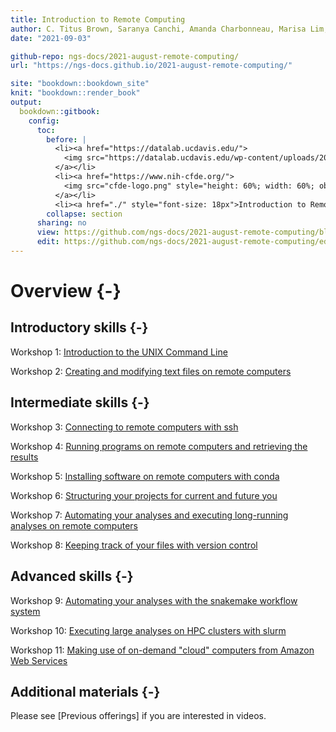 ```yaml
---
title: Introduction to Remote Computing
author: C. Titus Brown, Saranya Canchi, Amanda Charbonneau, Marisa Lim, Abhijna Parigi, Pamela Reynolds, Nick Ulle, and Shannon Joslin.
date: "2021-09-03"

github-repo: ngs-docs/2021-august-remote-computing/
url: "https://ngs-docs.github.io/2021-august-remote-computing/"

site: "bookdown::bookdown_site"
knit: "bookdown::render_book"
output:
  bookdown::gitbook:
    config:
      toc:
        before: |
          <li><a href="https://datalab.ucdavis.edu/">
            <img src="https://datalab.ucdavis.edu/wp-content/uploads/2019/07/datalab-logo-full-color-rgb-1.png" style="height: 100%; width: 100%; object-fit: contain" />
          </a></li>
          <li><a href="https://www.nih-cfde.org/">
            <img src="cfde-logo.png" style="height: 60%; width: 60%; object-fit: contain" />
          </a></li>
          <li><a href="./" style="font-size: 18px">Introduction to Remote Computing (Pilot)</a></li>
        collapse: section
      sharing: no
      view: https://github.com/ngs-docs/2021-august-remote-computing/blob/main/%s
      edit: https://github.com/ngs-docs/2021-august-remote-computing/edit/main/%s
---
```


# Overview {-}

## Introductory skills {-}

Workshop 1: [Introduction to the UNIX Command Line](introduction-to-the-unix-command-line.html)

Workshop 2: [Creating and modifying text files on remote computers](creating-and-modifying-text-files-on-remote-computers.html)

## Intermediate skills {-}

Workshop 3: [Connecting to remote computers with ssh](connecting-to-remote-computers-with-ssh.html)

Workshop 4: [Running programs on remote computers and retrieving the results](running-programs-on-remote-computers-and-retrieving-the-results.html)

Workshop 5: [Installing software on remote computers with conda](installing-software-on-remote-computers-with-conda.html)

Workshop 6: [Structuring your projects for current and future you](structuring-your-projects-for-current-and-future-you.html)

Workshop 7: [Automating your analyses and executing long-running analyses on remote computers](automating-your-analyses-and-executing-long-running-analyses-on-remote-computers.html)

Workshop 8: [Keeping track of your files with version control](keeping-track-of-your-files-with-version-control.html)

## Advanced skills {-}

Workshop 9: [Automating your analyses with the snakemake workflow system](automating-your-analyses-with-the-snakemake-workflow-system.html)

Workshop 10: [Executing large analyses on HPC clusters with slurm](executing-large-analyses-on-hpc-clusters-with-slurm.html)

Workshop 11: [Making use of on-demand "cloud" computers from Amazon Web Services](making-use-of-on-demand-cloud-computers-from-amazon-web-services.html)

## Additional materials {-}

Please see [Previous offerings] if you are interested in videos.
